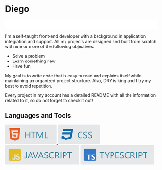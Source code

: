 # Diego

![Front-end Developer](/img/front-end_developer.svg)

I'm a self-taught front-end developer with a background in application integration and support. All
my projects are designed and built from scratch with one or more of the following objectives:

- Solve a problem
- Learn something new
- Have fun

My goal is to write code that is easy to read and explains itself while maintaining an organized
project structure. Also, DRY is king and I try my best to avoid repetition.

Every project in my account has a detailed README with all the information related to it, so do not
forget to check it out!

## Languages and Tools

<p align="left">
  <a href="https://github.com/montee-diego#languages-and-tools">
    <img src="/img/skills/html.svg" alt="HTML" />
  </a>
  <a href="https://github.com/montee-diego#languages-and-tools">
    <img src="/img/skills/css.svg" alt="CSS" />
  </a>
  <a href="https://github.com/montee-diego#languages-and-tools">
    <img src="/img/skills/js.svg" alt="JAVASCRIPT" />
  </a>
  <a href="https://github.com/montee-diego#languages-and-tools">
    <img src="/img/skills/ts.svg" alt="TYPESCRIPT" />
  </a>
</p>
